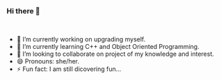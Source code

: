 ### Hi there 👋

<!--
**domalasherpa/domalasherpa** is a ✨ _special_ ✨ repository because its `README.md` (this file) appears on your GitHub profile.

Here are some ideas to get you started:
-->
<p>&nbsp;</p>



- 🔭 I’m currently working on upgrading myself.
- 🌱 I’m currently learning C++ and Object Oriented Programming.
- 👯 I’m looking to collaborate on project of my knowledge and interest.
- 😄 Pronouns: she/her.
- ⚡ Fun fact: I am still dicovering fun...

